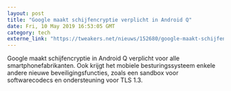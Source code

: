 ```yaml
---
layout: post
title: "Google maakt schijfencryptie verplicht in Android Q"
date: Fri, 10 May 2019 16:53:05 GMT
category: tech
externe_link: "https://tweakers.net/nieuws/152680/google-maakt-schijfencryptie-verplicht-in-android-q.html"
---
```


Google maakt schijfencryptie in Android Q verplicht voor alle smartphonefabrikanten. Ook krijgt het mobiele besturingssysteem enkele andere nieuwe beveiligingsfuncties, zoals een sandbox voor softwarecodecs en ondersteuning voor TLS 1.3.<img src="http://feeds.feedburner.com/~r/tweakers/mixed/~4/qjJts0_Ftsw" height="1" width="1" alt=""/>
